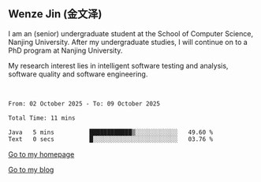 ## Wenze Jin (金文泽)

I am an (senior) undergraduate student at the School of Computer Science, Nanjing University.
After my undergraduate studies, I will continue on to a PhD program at Nanjing University.  

My research interest lies in intelligent software testing and analysis, software quality and software engineering.

<br>  

<!--START_SECTION:waka-->

```txt
From: 02 October 2025 - To: 09 October 2025

Total Time: 11 mins

Java   5 mins          ████████████▒░░░░░░░░░░░░   49.60 %
Text   0 secs          █░░░░░░░░░░░░░░░░░░░░░░░░   03.76 %
```

<!--END_SECTION:waka-->

[Go to my homepage](https://wenzejin.github.io)

[Go to my blog](https://wenzejin.notion.site/blogs)
